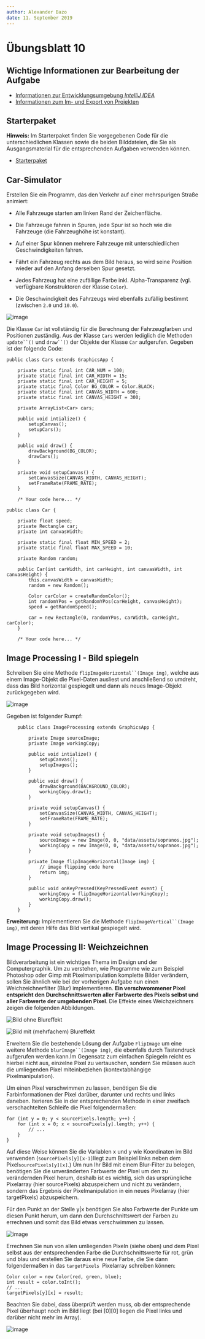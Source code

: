 ```yaml
---
author:	Alexander Bazo
date: 11. September 2019
---
```


# Übungsblatt 10

## Wichtige Informationen zur Bearbeitung der Aufgabe 

 - [Informationen zur Entwicklungsumgebung *IntelliJ IDEA*](https://regensburger-forscher.de/oop/tutorials/Entwicklungsumgebung)
 - [Informationen zum Im- und Export von Projekten](https://regensburger-forscher.de/oop/tutorials/Starterprojekte)

## Starterpaket

**Hinweis:** Im Starterpaket finden Sie vorgegebenen Code für die
unterschiedlichen Klassen sowie die beiden Bilddateien, die Sie als
Ausgangsmaterial für die entsprechenden Aufgaben verwenden können.

 - [Starterpaket](https://github.com/OOP-Regensburg/GraphicsApp-Exercise-10/archive/Starterpaket.zip)

## Car-Simulator

Erstellen Sie ein Programm, das den Verkehr auf einer mehrspurigen
Straße animiert:

-   Alle Fahrzeuge starten am linken Rand der Zeichenfläche.

-   Die Fahrzeuge fahren in Spuren, jede Spur ist so hoch wie die
    Fahrzeuge (die Fahrzeughöhe ist konstant).

-   Auf einer Spur können mehrere Fahrzeuge mit unterschiedlichen
    Geschwindigkeiten fahren.

-   Fährt ein Fahrzeug rechts aus dem Bild heraus, so wird seine
    Position wieder auf den Anfang derselben Spur gesetzt.

-   Jedes Fahrzeug hat eine zufällige Farbe inkl. Alpha-Transparenz
    (vgl. verfügbare Konstruktoren der Klasse `Color`).

-   Die Geschwindigkeit des Fahrzeugs wird ebenfalls zufällig bestimmt
    (zwischen `2.0` und `10.0`).

![image](img/09_cars.png)

Die Klasse `Car` ist vollständig für die Berechnung der Fahrzeugfarben
und Positionen zuständig. Aus der Klasse `Cars` werden lediglich die Methoden `update``()` und `draw``()` der Objekte der Klasse `Car` aufgerufen. Gegeben ist der folgende Code:

    public class Cars extends GraphicsApp {

        private static final int CAR_NUM = 100;
        private static final int CAR_WIDTH = 15;
        private static final int CAR_HEIGHT = 5;
        private static final Color BG_COLOR = Color.BLACK;
        private static final int CANVAS_WIDTH = 600;
        private static final int CANVAS_HEIGHT = 300;
        
        private ArrayList<Car> cars;
        
        public void intialize() {
            setupCanvas();
            setupCars();
        }
        
        public void draw() {
            drawBackground(BG_COLOR);
            drawCars();
        }
        
        private void setupCanvas() {
            setCanvasSize(CANVAS_WIDTH, CANVAS_HEIGHT);
            setFrameRate(FRAME_RATE);
        }

        /* Your code here... */

    public class Car {
        
        private float speed;
        private Rectangle car;
        private int canvasWidth;

        private static final float MIN_SPEED = 2;
        private static final float MAX_SPEED = 10;

        private Random random;
        
        public Car(int carWidth, int carHeight, int canvasWidth, int canvasHeight) {
            this.canvasWidth = canvasWidth;
            random = new Random();
            
            Color carColor = createRandomColor();
            int randomYPos = getRandomYPos(carHeight, canvasHeight);
            speed = getRandomSpeed();
            
            car = new Rectangle(0, randomYPos, carWidth, carHeight, carColor);
        }
        
        /* Your code here... */

## Image Processing I - Bild spiegeln

Schreiben Sie eine Methode `flipImageHorizontal``(Image img)`, welche
aus einem Image-Objekt die Pixel-Daten ausliest und anschließend so
umdreht, dass das Bild horizontal gespiegelt und dann als neues
Image-Objekt zurückgegeben wird.

![image](img/09_sopranos.png)

Gegeben ist folgender Rumpf:
```
    public class ImageProcessing extends GraphicsApp {
    
        private Image sourceImage;
        private Image workingCopy;
        
        public void intialize() {
            setupCanvas();
            setupImages();
        }
        
        public void draw() {
            drawBackground(BACKGROUND_COLOR);
            workingCopy.draw();
        }
        
        private void setupCanvas() {
            setCanvasSize(CANVAS_WIDTH, CANVAS_HEIGHT);
            setFrameRate(FRAME_RATE);
        }

        private void setupImages() {
            sourceImage = new Image(0, 0, "data/assets/sopranos.jpg");
            workingCopy = new Image(0, 0, "data/assets/sopranos.jpg");
        }
        
        private Image flipImageHorizontal(Image img) {
            // image flipping code here
            return img;
        }

        public void onKeyPressed(KeyPressedEvent event) {
            workingCopy = flipImageHorizontal(workingCopy);
            workingCopy.draw();
        }
    }
```
**Erweiterung:** Implementieren Sie die Methode
`flipImageVertical``(Image img)`, mit deren Hilfe das Bild vertikal
gespiegelt wird.

## Image Processing II: Weichzeichnen

Bildverarbeitung ist ein wichtiges Thema im Design und der
Computergraphik. Um zu verstehen, wie Programme wie zum Beispiel
Photoshop oder Gimp mit Pixelmanipulation komplette Bilder verändern,
sollen Sie ähnlich wie bei der vorherigen Aufgabe nun einen
Weichzeichnerfilter (Blur) implementieren. **Ein verschwommener Pixel
entspricht den Durchschnittswerten aller Farbwerte des Pixels selbst und aller Farbwerte der umgebenden Pixel**. Die Effekte eines Weichzeichners zeigen die folgenden Abbildungen.

![Bild ohne Blureffekt](img/10_the_office_orig.png)

![Bild mit (mehrfachem) Blureffekt](img/10_the_office_blur.png)

Erweitern Sie die bestehende Lösung der Aufgabe `FlipImage` um eine
weitere Methode `blurImage``(Image img)`, die ebenfalls durch Tastendruck aufgerufen werden kann.Im Gegensatz zum einfachen Spiegeln reicht es hierbei nicht aus, einzelne Pixel zu vertauschen, sondern Sie müssen auch die umliegenden Pixel miteinbeziehen (kontextabhängige Pixelmanipulation).

Um einen Pixel verschwimmen zu lassen, benötigen Sie die
Farbinformationen der Pixel darüber, darunter und rechts und links
daneben. Iterieren Sie in der entsprechenden Methode in einer zweifach
verschachtelten Schleife die Pixel folgendermaßen:

    for (int y = 0; y < sourcePixels.length; y++) {
        for (int x = 0; x < sourcePixels[y].length; y++) {
            // ...
        }
    }

Auf diese Weise können Sie die Variablen x und y wie Koordinaten im Bild verwenden (`sourcePixels[y][x-1]`liegt zum Beispiel links neben dem Pixel`sourcePixels[y][x]`.) Um nun Ihr Bild mit einem Blur-Filter zu belegen, benötigen Sie die unveränderten Farbwerte der Pixel um den zu verändernden Pixel herum, deshalb ist es wichtig, sich das ursprüngliche Pixelarray (hier sourcePixels) abzuspeichern und nicht zu verändern, sondern das Ergebnis der Pixelmanipulation in ein neues Pixelarray (hier targetPixels) abzuspeichern.

Für den Punkt an der Stelle y\|x benötigen Sie also Farbwerte der Punkte um diesen Punkt herum, um dann den Durchschnittswert der Farben zu errechnen und somit das Bild etwas verschwimmen zu lassen.

![image](img/10_blur.png)

Errechnen Sie nun von allen umliegenden Pixeln (siehe oben) und dem
Pixel selbst aus der entsprechenden Farbe die Durchschnittswerte für
rot, grün und blau und erstellen Sie daraus eine neue Farbe, die Sie
dann folgendermaßen in das `targetPixels `Pixelarray schreiben können:

    Color color = new Color(red, green, blue);
    int result = color.toInt();
    // ...
    targetPixels[y][x] = result;

Beachten Sie dabei, dass überprüft werden muss, ob der entsprechende
Pixel überhaupt noch im Bild liegt (bei \[0\]\[0\] liegen die Pixel
links und darüber nicht mehr im Array).

![image](img/10_blur2.png)

